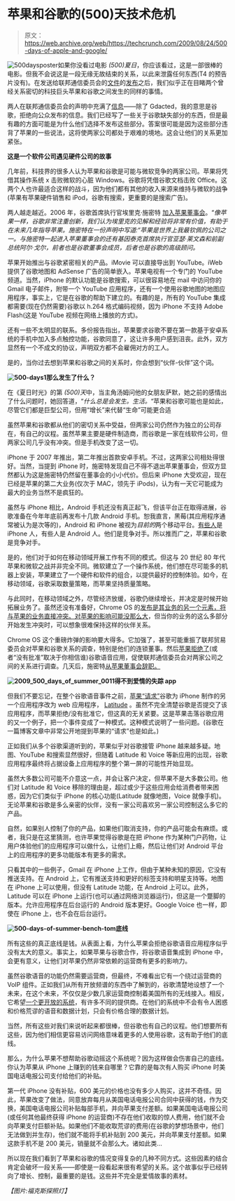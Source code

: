 # 苹果和谷歌的(500)天技术危机

> 原文：<https://web.archive.org/web/https://techcrunch.com/2009/08/24/500-days-of-apple-and-google/>

![500daysposter](img/e5d7e00dd1814ee86eae1089b49bec40.png "500daysposter")如果你没看过电影 *(500)夏日*，你应该看过，这是一部很棒的电影。但我不会说这是一段无缘无故结束的关系，以此来泄露任何东西(T4 的预告片没有)。在发送给联邦通信委员会的[文件](https://web.archive.org/web/20230130121451/http://techcrunch.com/2009/08/21/googles-response-to-the-fcc/)的[发布](https://web.archive.org/web/20230130121451/http://techcrunch.com/2009/08/21/apples-response-to-the-fcc-we-didnt-reject-the-google-voice-app-were-still-looking-at-it/)之后，我们似乎正在目睹两个曾经关系密切的科技巨头苹果和谷歌之间发生的同样的事情。

两人在联邦通信委员会的声明中充满了[信息](https://web.archive.org/web/20230130121451/http://techcrunch.com/2009/08/21/app-store-exposed-notes-of-interest-from-apples-statement-to-the-fcc/)——除了 Gdacted，我的意思是谷歌，拒绝向公众发布的信息。我们已经写了一些关于谷歌缺失部分的东西，但是最有趣的方面可能是为什么他们选择不发布这些部分。答案很可能是因为这些部分违背了苹果的一些说法，这将使两家公司都处于艰难的境地。这会让他们的关系更加紧张。

**这是一个软件公司遇见硬件公司的故事**

几年前，科技界的很多人认为苹果和谷歌是可能与微软竞争的两家公司。苹果将凭借其操作系统 x 击败微软的心脏 Windows。谷歌将凭借谷歌文档击败 Office。这两个人也许最适合这样的战斗，因为他们都有其他的收入来源来维持与微软的战争(苹果有苹果硬件销售和 iPod，谷歌有搜索，更重要的是搜索广告)。

两人越走越近。2006 年，谷歌首席执行官埃里克·施密特 [加入苹果董事会](https://web.archive.org/web/20230130121451/http://www.apple.com/pr/library/2006/aug/29bod.html)。“*像苹果一样，谷歌非常注重创新，我们认为埃里克的见解和经验将非常有价值，有助于在未来几年指导苹果。施密特在一份声明中写道:“苹果是世界上我最钦佩的公司之一。与施密特一起进入苹果董事会的还有基因泰克首席执行官亚瑟·莱文森和前副总统阿尔·戈尔，前者也是谷歌董事会成员，后者也是谷歌的高级顾问。*

苹果开始推出与谷歌紧密相关的产品。iMovie 可以直接导出到 YouTube。iWeb 提供了谷歌地图和 AdSense 广告的简单嵌入。苹果电视有一个专门的 YouTube 频道。当然，iPhone 的默认功能是谷歌搜索，可以很容易地在 mail 中访问你的 Gmail 电子邮件，附带一个 YouTube 应用程序，还有一个使用谷歌地图的地图应用程序，事实上，它是在谷歌的帮助下建立的。有趣的是，所有的 YouTube 集成都需要(现在仍然需要)谷歌以 h.264 格式编码视频，因为 iPhone 不支持 Adobe Flash(这是 YouTube 视频在网络上播放的方式)。

还有一些不太明显的联系。多份报告指出，苹果要求谷歌不要在第一款基于安卓系统的手机中加入多点触控功能，谷歌同意了，这让许多用户感到沮丧。此外，双方显然有一个不成文的协议，声明双方都不会雇佣对方的工人。

是的，当你过去想到苹果和谷歌之间的关系时，你会想到“伙伴-伙伴”这个词。

**![500-days1](img/05a92e837b4e06318021c356cdb06d64.png "500-days1")那么发生了什么？**

在《夏日时光》的第 *(500)天*中，当主角汤姆问他的女朋友萨默，她之前的感情出了什么问题时，她回答道，“*什么总是会发生。生活。*“苹果和谷歌可能也是如此，尽管它们都是巨型公司，但用“增长”来代替“生命”可能更合适

虽然苹果和谷歌都从他们的密切关系中受益，但两家公司仍然作为独立的公司存在，有自己的议程。虽然苹果主要是硬件制造商，而谷歌是一家在线软件公司，但两家公司几乎没有冲突。但是手机改变了这一切。

iPhone 于 2007 年推出，第二年推出首款安卓手机。不过，这两家公司相处得很好。当然，当提到 iPhone 时，施密特发现自己不得不退出苹果董事会，但双方显然都认为这是施密特仍然留在董事会的小小代价。但后来 iPhone 大受欢迎，现在已经是苹果的第二大业务(仅次于 MAC，领先于 iPods)，认为有一天它可能成为最大的业务当然不是疯狂的。

虽然与 iPhone 相比，Android 手机还没有真正起飞，但该平台正在取得进展，谷歌准备在今年年底前再发布十几款 Android 手机。恕我直言，黑莓(其应用程序通常被认为是次等的)，Android 和 iPhone 被视为*目前的*两个移动平台。[有些人](https://web.archive.org/web/20230130121451/http://techcrunch.com/2009/08/18/android-v-iphone-religious-battle-rages-within-techcrunch/)是 iPhone 人，有些人是 Android 人。他们是竞争对手。所以推而广之，苹果和谷歌是竞争对手。

是的，他们对于如何在移动领域开展工作有不同的模式。但这与 20 世纪 80 年代苹果和微软之战并非完全不同。微软建立了一个操作系统，他们想在尽可能多的机器上安装，苹果建立了一个硬件和软件的组合，以提供最好的控制体验。如今，在移动领域，谷歌采取数量策略，而苹果坚持质量策略。

与此同时，在移动领域之外，尽管经济放缓，谷歌仍继续增长，并决定是时候开始拓展业务了。虽然还没有准备好，Chrome OS 的[发布是其业务的另一个元素，将与苹果的业务直接冲突。](https://web.archive.org/web/20230130121451/http://techcrunch.com/2009/07/07/google-drops-a-nuclear-bomb-on-microsoft-and-its-made-of-chrome/)[对苹果的影响可能没那么大](https://web.archive.org/web/20230130121451/http://techcrunch.com/2009/07/08/googles-chrome-os-bomb-has-minimal-fallout-on-apple/)，但当你的业务的这么多部分开始发生冲突时，可以想象很难保持这样的伙伴关系。

Chrome OS 这个重磅炸弹的影响要大得多。它加强了，甚至可能重振了联邦贸易委员会对苹果和谷歌关系的调查，特别是他们的连锁董事。然后[苹果拒绝了](https://web.archive.org/web/20230130121451/http://techcrunch.com/2009/07/27/apple-is-growing-rotten-to-the-core-and-its-likely-atts-fault/)(或者“没有批准”取决于你相信谁)谷歌语音应用，促使联邦通信委员会对两家公司之间的关系进行调查。几天后，施密特[从苹果董事会辞职。](https://web.archive.org/web/20230130121451/http://techcrunch.com/2009/08/03/google-ceo-eric-schmidt-resigns-from-apple-board-surprised/)

**![2009_500_days_of_summer_0011](img/872cbedd1a7f574e8a1252ce721b0b85.png "2009_500_days_of_summer_0011")得不到爱情的失踪 app** 

但我们不要忘记，在整个谷歌语音事件之前，[苹果“请求”](https://web.archive.org/web/20230130121451/http://techcrunch.com/2009/07/23/why-is-google-latitude-a-web-app-and-not-a-native-app-because-apple-said-so/)谷歌为 iPhone 制作的另一个应用程序改为 web 应用程序， [Latitude](https://web.archive.org/web/20230130121451/http://techcrunch.com/2009/07/23/google-latitude-comes-to-the-iphone-doesnt-run-in-the-background/) 。虽然不完全清楚谷歌是否提交了该应用程序，而苹果拒绝/没有批准它，但这真的无关紧要。这是苹果击落谷歌应用的又一个例子，把一个事件变成了一种模式。这种模式说明了一些问题。(谷歌在一篇博客文章中非常公开地提到苹果的“请求”也是如此。)

正如我们从多个谷歌渠道听到的，苹果似乎对谷歌接管 iPhone 越来越多疑。地图、YouTube 和搜索显然很好，但随着 Latitude 和 Voice 等新应用的出现，谷歌应用程序最终将占据设备上应用程序的整个第一屏的可能性开始显现。

虽然大多数公司可能不介意这一点，并会让客户决定，但苹果不是大多数公司。他们对 Latitude 和 Voice 移除的理由是，超过或少于这些应用会给消费者带来困惑，因为它们类似于 iPhone 的核心功能(Latitude 就像地图，Voice 就像手机)。无论苹果和谷歌是多么亲密的伙伴，没有一家公司喜欢另一家公司控制这么多它的产品。

自然，如果别人控制了你的产品，如果他们取消支持，你的产品可能会有麻烦。或者，我只是在这里猜测，也许苹果觉得谷歌是在把 iPhone 作为某种门户药物，让用户体验他们的应用程序可以做什么，让他们上瘾，然后让他们对 Android 平台上的应用程序的更多功能版本有更多的需求。

只看其中的一些例子，Gmail 在 iPhone 上工作，但由于某种未知的原因，它没有推送支持。在 Android 上，它有推送支持和更好的标签支持和明星支持等。地图在 iPhone 上可以使用，但没有 Latitude 功能，在 Android 上可以。此外，Latitude 可以在 iPhone 上运行(也可以通过网络浏览器运行)，但这是一个蹩脚的版本。允许应用程序在后台运行的 Android 版本更好。Google Voice 也一样，即使在 iPhone 上，也不会在后台运行。

**![500-days-of-summer-bench-tom](img/cb75540d2745f06db7724854060ae42c.png "500-days-of-summer-bench-tom")底线**

所有这些的真正底线是钱。从表面上看，为什么苹果会拒绝谷歌语音应用程序似乎没有太大的意义。事实上，如果苹果与谷歌合作，将谷歌语音集成到 iPhone 中，会更有意义，让他们对苹果仍然非常依赖的运营商有更多的影响力。

虽然谷歌语音的功能仍然需要运营商，但最终，不难看出它有一个绕过运营商的 VoIP 组件。正如我们从所有开放频谱的东西中了解到的，谷歌清楚地设想了一个未来，在这个未来，不仅仅是少数几家运营商控制着美国所有的无线接入。相反，它希望[一个更开放的系统](https://web.archive.org/web/20230130121451/http://techcrunch.com/2009/08/01/why-the-fcc-wants-to-smash-open-the-iphone/)，有许多不同的提供商。在他们的系统中不会有令人困惑和价格荒谬的语音和数据计划，只会有价格合理的数据计划。

当然，所有这些对我们来说听起来都很棒，但谷歌也有自己的议程。他们想要所有这些，因为他们相信更容易访问网络意味着更多的人使用谷歌，这有助于他们的底线。

那么，为什么苹果不想帮助谷歌动摇这个系统呢？因为这样做会伤害自己的底线。你认为苹果从 iPhone 上赚到的钱来自哪里？它靠的是每次有人购买 iPhone 时美国电话电报公司支付给他们的补贴。

第一代 iPhone 没有补贴，600 美元的价格也没有多少人购买，这并不奇怪。因此，苹果改变了做法，同意放弃每月从美国电话电报公司合同中获得的钱，作为交换，美国电话电报公司补贴每部手机，并向苹果支付差额。如果美国电话电报公司(或任何其他最终获得 iPhone 的运营商)不存在他们收取的惊人费用，他们就不会向苹果支付巨额补贴。如果他们不能收取荒谬的费用(在谷歌的梦想场景中，他们无法做到并生存)，他们就不能将手机补贴到 200 美元，并向苹果支付差额。如果这款手机不是 200 美元，销量就不会那么大。诸如此类…

所以现在我们看到了苹果和谷歌的情况变得复杂的几种不同方式。这些因素的结合肯定会破坏一段关系——即使是一段看起来很有希望的关系。这个故事似乎已经转向了增长、控制，最重要的是钱。这些并不完全是爱情故事的素材。

*【图片:福克斯探照灯】*